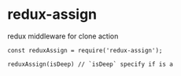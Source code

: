 # redux-assign

redux middleware for clone action

```
const reduxAssign = require('redux-assign');

reduxAssign(isDeep) // `isDeep` specify if is a

```